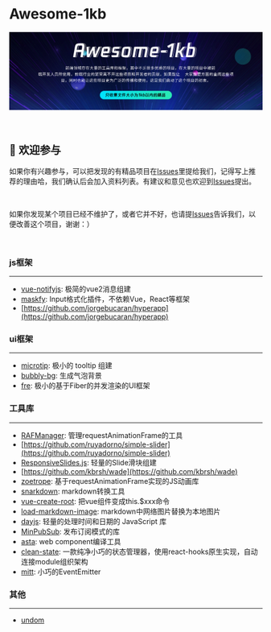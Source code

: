 # Awesome-1kb

![](https://github.com/tnfe/awesome-1kb/blob/master/banner.png?raw=true)

<br />

##  :clap: 欢迎参与​

如果你有兴趣参与，可以把发现的有精品项目在[Issues](https://github.com/Tnfe/awesome-1kb/issues)里提给我们，记得写上推荐的理由哈，我们确认后会加入资料列表。有建议和意见也欢迎到[Issues](https://github.com/Tnfe/awesome-1kb/issues)提出。

<br />

如果你发现某个项目已经不维护了，或者它并不好，也请提[Issues](https://github.com/Tnfe/awesome-1kb/issues)告诉我们，以便改善这个项目，谢谢：）

<br />

### js框架

------
* [vue-notifyjs](https://github.com/BinarCode/vue-notifyjs): 极简的vue2消息组建
* [maskfy](https://github.com/figuarnieri/maskfy): Input格式化插件，不依赖Vue，React等框架
* [https://github.com/jorgebucaran/hyperapp](https://github.com/jorgebucaran/hyperapp)

### ui框架

------
* [microtip](https://github.com/ghosh/microtip): 极小的 tooltip 组建
* [bubbly-bg](https://github.com/tipsy/bubbly-bg): 生成气泡背景
* [fre](https://github.com/yisar/fre): 极小的基于Fiber的并发渲染的UI框架


### 工具库

------
* [RAFManager](https://github.com/drawcall/RAFManager): 管理requestAnimationFrame的工具
* [https://github.com/ruyadorno/simple-slider](https://github.com/ruyadorno/simple-slider)
* [ResponsiveSlides.js](https://github.com/viljamis/ResponsiveSlides.js): 轻量的Slide滑块组建
* [https://github.com/kbrsh/wade](https://github.com/kbrsh/wade)
* [zoetrope](https://github.com/hparton/zoetrope): 基于requestAnimationFrame实现的JS动画库
* [snarkdown](https://github.com/developit/snarkdown): markdown转换工具
* [vue-create-root](https://github.com/any86/vue-create-root): 把vue组件变成this.$xxx命令
* [load-markdown-image](https://github.com/junbin123/load-markdown-image): markdown中网络图片替换为本地图片
* [dayjs](https://github.com/iamkun/dayjs): 轻量的处理时间和日期的 JavaScript 库
* [MinPubSub](https://github.com/daniellmb/MinPubSub): 发布订阅模式的库
* [asta](https://github.com/yisar/asta): web component编译工具
* [clean-state](https://github.com/tnfe/clean-state): 一款纯净小巧的状态管理器，使用react-hooks原生实现，自动连接module组织架构
* [mitt](https://github.com/developit/mitt): 小巧的EventEmitter

### 其他

------
* [undom](https://github.com/developit/undom)

